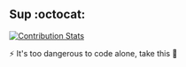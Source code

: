 
<!--
**dexter93/dexter93** is a ✨ _special_ ✨ repository because its `README.md` (this file) appears on your GitHub profile.

Here are some ideas to get you started:

- 🔭 I’m currently working on ...
- 🌱 I’m currently learning ...
- 👯 I’m looking to collaborate on ...
- 🤔 I’m looking for help with ...
- 💬 Ask me about ...
- 📫 How to reach me: ...
- 😄 Pronouns: ...
- ⚡ Fun fact: ...
-->
## Sup  :octocat:	

[![Contribution Stats](https://github-contribution-stats.vercel.app/api/?username=dexter93)](https://github.com/LordDashMe/github-contribution-stats/)

⚡ It's too dangerous to code alone, take this :hammer:	
